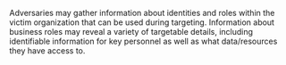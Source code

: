 Adversaries may gather information about identities and roles within the victim organization that can be used during targeting. Information about business roles may reveal a variety of targetable details, including identifiable information for key personnel as well as what data/resources they have access to.